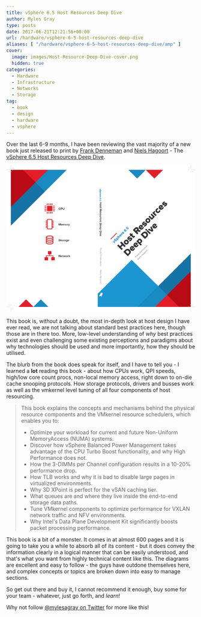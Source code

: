 ```yaml
---
title: vSphere 6.5 Host Resources Deep Dive
author: Myles Gray
type: posts
date: 2017-06-21T12:21:56+00:00
url: /hardware/vsphere-6-5-host-resources-deep-dive
aliases: [ "/hardware/vsphere-6-5-host-resources-deep-dive/amp" ]
cover:
  image: images/Host-Resource-Deep-Dive-cover.png
  hidden: true
categories:
  - Hardware
  - Infrastructure
  - Networks
  - Storage
tag:
  - book
  - design
  - hardware
  - vsphere
---
```


Over the last 6-9 months, I have been reviewing the vast majority of a new book just released to print by [Frank Denneman][1] and [Niels Hagoort][2] - The [vSphere 6.5 Host Resources Deep Dive][3].

![vSphere 6.5 Host Resource Deep Dive][4]

This book is, without a doubt, the most in-depth look at host design I have ever read, we are not talking about standard best practices here, though those are in there too. More, low-level understanding of _why_ best practices exist and even challenging some existing perceptions and paradigms about why technologies should be used and more importantly, how they should be utilised.

The blurb from the book does speak for itself, and I have to tell you - I learned a **lot** reading this book - about how CPUs work, QPI speeds, high/low core count procs, non-local memory access, right down to on-die cache snooping protocols. How storage protocols, drivers and busses work as well as the vmkernel level tuning of all four components of host resourcing.

> This book explains the concepts and mechanisms behind the physical resource components and the VMkernel resource schedulers, which enables you to:
>
> * Optimize your workload for current and future Non-Uniform MemoryAccess (NUMA) systems.
> * Discover how vSphere Balanced Power Management takes advantage of the CPU Turbo Boost functionality, and why High Performance does not.
> * How the 3-DIMMs per Channel configuration results in a 10-20% performance drop.
> * How TLB works and why it is bad to disable large pages in virtualized environments.
> * Why 3D XPoint is perfect for the vSAN caching tier.
> * What queues are and where they live inside the end-to-end storage data paths.
> * Tune VMkernel components to optimize performance for VXLAN network traffic and NFV environments.
> * Why Intel's Data Plane Development Kit significantly boosts packet processing performance.

This book is a bit of a monster. It comes in at almost 600 pages and it is going to take you a while to absorb all of its content - but it does convey the information clearly in a logical manner that can be easily understood, and that's what you want from highly technical content like this. The diagrams are excellent and easy to follow - the guys have outdone themselves here, and complex concepts or topics are broken down into easy to manage sections.

So get out there and buy it, I cannot recommend it enough, buy some for your team - whatever, just go forth, and _learn_!

Why not follow [@mylesagray on Twitter][5] for more like this!

 [1]: https://twitter.com/frankdenneman
 [2]: https://twitter.com/NHagoort
 [3]: https://www.amazon.co.uk/dp/1540873064/ref=cm_sw_r_tw_asp_CbUGN.65HJTN9
 [4]: images/Host-Resource-Deep-Dive-cover.png
 [5]: https://twitter.com/mylesagray
